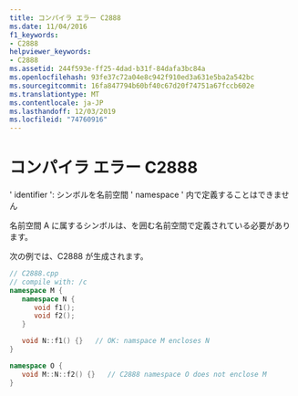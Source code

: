 ```yaml
---
title: コンパイラ エラー C2888
ms.date: 11/04/2016
f1_keywords:
- C2888
helpviewer_keywords:
- C2888
ms.assetid: 244f593e-ff25-4dad-b31f-84dafa3bc84a
ms.openlocfilehash: 93fe37c72a04e8c942f910ed3a631e5ba2a542bc
ms.sourcegitcommit: 16fa847794b60bf40c67d20f74751a67fccb602e
ms.translationtype: MT
ms.contentlocale: ja-JP
ms.lasthandoff: 12/03/2019
ms.locfileid: "74760916"
---
```

# <a name="compiler-error-c2888"></a>コンパイラ エラー C2888

' identifier ': シンボルを名前空間 ' namespace ' 内で定義することはできません

名前空間 A に属するシンボルは、を囲む名前空間で定義されている必要があります。

次の例では、C2888 が生成されます。

```cpp
// C2888.cpp
// compile with: /c
namespace M {
   namespace N {
      void f1();
      void f2();
   }

   void N::f1() {}   // OK: namspace M encloses N
}

namespace O {
   void M::N::f2() {}   // C2888 namespace O does not enclose M
}
```
